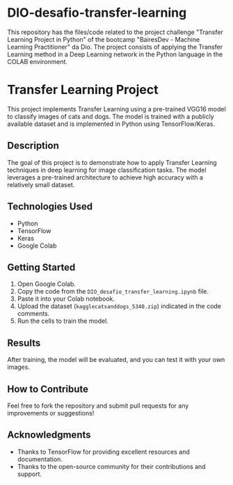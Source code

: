 # DIO-desafio-transfer-learning
This repository has the files/code related to the project challenge "Transfer Learning Project in Python" 
of the bootcamp "BairesDev - Machine Learning Practitioner" da Dio.
The project consists of applying the Transfer Learning method in a Deep Learning network in the Python language in the COLAB environment.

# Transfer Learning Project

This project implements Transfer Learning using a pre-trained VGG16 model to classify images of cats and dogs. The model is trained with a publicly available dataset and is implemented in Python using TensorFlow/Keras.

## Description

The goal of this project is to demonstrate how to apply Transfer Learning techniques in deep learning for image classification tasks. The model leverages a pre-trained architecture to achieve high accuracy with a relatively small dataset.

## Technologies Used

- Python
- TensorFlow
- Keras
- Google Colab

## Getting Started

1. Open Google Colab.
2. Copy the code from the `DIO_desafio_transfer_learning.ipynb` file.
3. Paste it into your Colab notebook.
4. Upload the dataset (`kagglecatsanddogs_5340.zip`) indicated in the code comments.
5. Run the cells to train the model.

## Results

After training, the model will be evaluated, and you can test it with your own images.

## How to Contribute

Feel free to fork the repository and submit pull requests for any improvements or suggestions!

## Acknowledgments

- Thanks to TensorFlow for providing excellent resources and documentation.
- Thanks to the open-source community for their contributions and support.
